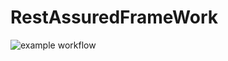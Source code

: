 # RestAssuredFrameWork
 
![example workflow](https://github.com/nirmalprojects1988/RestAssuredFrameWork/actions/workflows/maven.yml/badge.svg)
